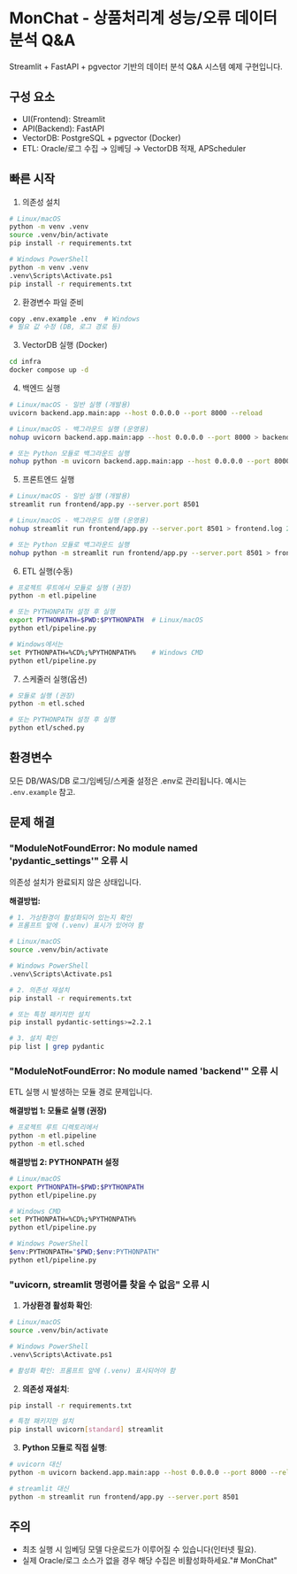 # MonChat - 상품처리계 성능/오류 데이터 분석 Q&A

Streamlit + FastAPI + pgvector 기반의 데이터 분석 Q&A 시스템 예제 구현입니다.

## 구성 요소
- UI(Frontend): Streamlit
- API(Backend): FastAPI
- VectorDB: PostgreSQL + pgvector (Docker)
- ETL: Oracle/로그 수집 → 임베딩 → VectorDB 적재, APScheduler

## 빠른 시작
1) 의존성 설치
```bash
# Linux/macOS
python -m venv .venv
source .venv/bin/activate
pip install -r requirements.txt

# Windows PowerShell
python -m venv .venv
.venv\Scripts\Activate.ps1
pip install -r requirements.txt
```

2) 환경변수 파일 준비
```bash
copy .env.example .env  # Windows
# 필요 값 수정 (DB, 로그 경로 등)
```

3) VectorDB 실행 (Docker)
```bash
cd infra
docker compose up -d
```

4) 백엔드 실행
```bash
# Linux/macOS - 일반 실행 (개발용)
uvicorn backend.app.main:app --host 0.0.0.0 --port 8000 --reload

# Linux/macOS - 백그라운드 실행 (운영용)
nohup uvicorn backend.app.main:app --host 0.0.0.0 --port 8000 > backend.log 2>&1 &

# 또는 Python 모듈로 백그라운드 실행
nohup python -m uvicorn backend.app.main:app --host 0.0.0.0 --port 8000 > backend.log 2>&1 &
```

5) 프론트엔드 실행
```bash
# Linux/macOS - 일반 실행 (개발용)
streamlit run frontend/app.py --server.port 8501

# Linux/macOS - 백그라운드 실행 (운영용)
nohup streamlit run frontend/app.py --server.port 8501 > frontend.log 2>&1 &

# 또는 Python 모듈로 백그라운드 실행
nohup python -m streamlit run frontend/app.py --server.port 8501 > frontend.log 2>&1 &
```

6) ETL 실행(수동)
```bash
# 프로젝트 루트에서 모듈로 실행 (권장)
python -m etl.pipeline

# 또는 PYTHONPATH 설정 후 실행
export PYTHONPATH=$PWD:$PYTHONPATH  # Linux/macOS
python etl/pipeline.py

# Windows에서는
set PYTHONPATH=%CD%;%PYTHONPATH%    # Windows CMD
python etl/pipeline.py
```

7) 스케줄러 실행(옵션)
```bash
# 모듈로 실행 (권장)
python -m etl.sched

# 또는 PYTHONPATH 설정 후 실행
python etl/sched.py
```

## 환경변수
모든 DB/WAS/DB 로그/임베딩/스케줄 설정은 .env로 관리됩니다. 예시는 `.env.example` 참고.

## 문제 해결
### "ModuleNotFoundError: No module named 'pydantic_settings'" 오류 시
의존성 설치가 완료되지 않은 상태입니다.

**해결방법:**
```bash
# 1. 가상환경이 활성화되어 있는지 확인
# 프롬프트 앞에 (.venv) 표시가 있어야 함

# Linux/macOS
source .venv/bin/activate

# Windows PowerShell
.venv\Scripts\Activate.ps1

# 2. 의존성 재설치
pip install -r requirements.txt

# 또는 특정 패키지만 설치
pip install pydantic-settings>=2.2.1

# 3. 설치 확인
pip list | grep pydantic
```

### "ModuleNotFoundError: No module named 'backend'" 오류 시
ETL 실행 시 발생하는 모듈 경로 문제입니다.

**해결방법 1: 모듈로 실행 (권장)**
```bash
# 프로젝트 루트 디렉토리에서
python -m etl.pipeline
python -m etl.sched
```

**해결방법 2: PYTHONPATH 설정**
```bash
# Linux/macOS
export PYTHONPATH=$PWD:$PYTHONPATH
python etl/pipeline.py

# Windows CMD
set PYTHONPATH=%CD%;%PYTHONPATH%
python etl/pipeline.py

# Windows PowerShell
$env:PYTHONPATH="$PWD;$env:PYTHONPATH"
python etl/pipeline.py
```

### "uvicorn, streamlit 명령어를 찾을 수 없음" 오류 시
1) **가상환경 활성화 확인**:
```bash
# Linux/macOS
source .venv/bin/activate

# Windows PowerShell  
.venv\Scripts\Activate.ps1

# 활성화 확인: 프롬프트 앞에 (.venv) 표시되어야 함
```

2) **의존성 재설치**:
```bash
pip install -r requirements.txt

# 특정 패키지만 설치
pip install uvicorn[standard] streamlit
```

3) **Python 모듈로 직접 실행**:
```bash
# uvicorn 대신
python -m uvicorn backend.app.main:app --host 0.0.0.0 --port 8000 --reload

# streamlit 대신  
python -m streamlit run frontend/app.py --server.port 8501
```

## 주의
- 최초 실행 시 임베딩 모델 다운로드가 이루어질 수 있습니다(인터넷 필요).
- 실제 Oracle/로그 소스가 없을 경우 해당 수집은 비활성화하세요."# MonChat" 
